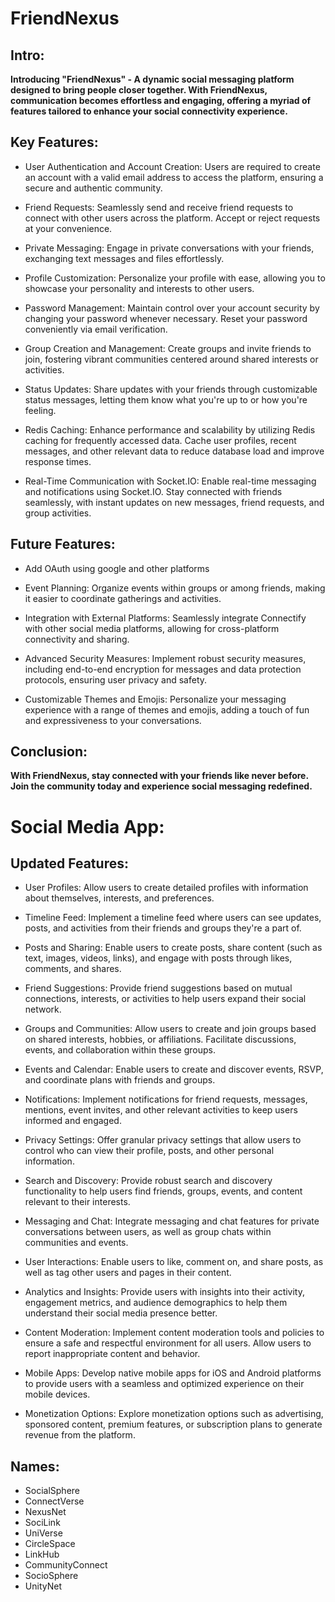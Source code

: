 # FriendNexus

## Intro:

**Introducing "FriendNexus" - A dynamic social messaging platform designed to bring people closer together. With FriendNexus, communication becomes effortless and engaging, offering a myriad of features tailored to enhance your social connectivity experience.**

## Key Features:

- User Authentication and Account Creation: Users are required to create an account with a valid email address to access the platform, ensuring a secure and authentic community.

- Friend Requests: Seamlessly send and receive friend requests to connect with other users across the platform. Accept or reject requests at your convenience.

- Private Messaging: Engage in private conversations with your friends, exchanging text messages and files effortlessly.

- Profile Customization: Personalize your profile with ease, allowing you to showcase your personality and interests to other users.

- Password Management: Maintain control over your account security by changing your password whenever necessary. Reset your password conveniently via email verification.

- Group Creation and Management: Create groups and invite friends to join, fostering vibrant communities centered around shared interests or activities.

- Status Updates: Share updates with your friends through customizable status messages, letting them know what you're up to or how you're feeling.

- Redis Caching: Enhance performance and scalability by utilizing Redis caching for frequently accessed data. Cache user profiles, recent messages, and other relevant data to reduce database load and improve response times.

- Real-Time Communication with Socket.IO: Enable real-time messaging and notifications using Socket.IO. Stay connected with friends seamlessly, with instant updates on new messages, friend requests, and group activities.

## Future Features:

- Add OAuth using google and other platforms

- Event Planning: Organize events within groups or among friends, making it easier to coordinate gatherings and activities.

- Integration with External Platforms: Seamlessly integrate Connectify with other social media platforms, allowing for cross-platform connectivity and sharing.

- Advanced Security Measures: Implement robust security measures, including end-to-end encryption for messages and data protection protocols, ensuring user privacy and safety.

- Customizable Themes and Emojis: Personalize your messaging experience with a range of themes and emojis, adding a touch of fun and expressiveness to your conversations.


## Conclusion:

**With FriendNexus, stay connected with your friends like never before. Join the community today and experience social messaging redefined.**

# Social Media App:
## Updated Features:
- User Profiles: Allow users to create detailed profiles with information about themselves, interests, and preferences.

- Timeline Feed: Implement a timeline feed where users can see updates, posts, and activities from their friends and groups they're a part of.

- Posts and Sharing: Enable users to create posts, share content (such as text, images, videos, links), and engage with posts through likes, comments, and shares.

- Friend Suggestions: Provide friend suggestions based on mutual connections, interests, or activities to help users expand their social network.

- Groups and Communities: Allow users to create and join groups based on shared interests, hobbies, or affiliations. Facilitate discussions, events, and collaboration within these groups.

- Events and Calendar: Enable users to create and discover events, RSVP, and coordinate plans with friends and groups.

- Notifications: Implement notifications for friend requests, messages, mentions, event invites, and other relevant activities to keep users informed and engaged.

- Privacy Settings: Offer granular privacy settings that allow users to control who can view their profile, posts, and other personal information.

- Search and Discovery: Provide robust search and discovery functionality to help users find friends, groups, events, and content relevant to their interests.

- Messaging and Chat: Integrate messaging and chat features for private conversations between users, as well as group chats within communities and events.

- User Interactions: Enable users to like, comment on, and share posts, as well as tag other users and pages in their content.

- Analytics and Insights: Provide users with insights into their activity, engagement metrics, and audience demographics to help them understand their social media presence better.

- Content Moderation: Implement content moderation tools and policies to ensure a safe and respectful environment for all users. Allow users to report inappropriate content and behavior.

- Mobile Apps: Develop native mobile apps for iOS and Android platforms to provide users with a seamless and optimized experience on their mobile devices.

- Monetization Options: Explore monetization options such as advertising, sponsored content, premium features, or subscription plans to generate revenue from the platform.

## Names:
- SocialSphere
- ConnectVerse
- NexusNet
- SociLink
- UniVerse
- CircleSpace
- LinkHub
- CommunityConnect
- SocioSphere
- UnityNet